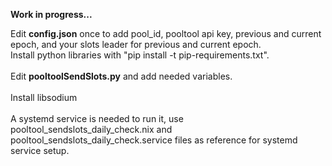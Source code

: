 **Work in progress...**

Edit **config.json** once to add pool_id, pooltool api key, previous and current epoch, and your slots leader for previous and current epoch.
<br/>
Install python libraries with "pip install -t pip-requirements.txt".
<br/>
<br/>
Edit **pooltoolSendSlots.py** and add needed variables.
<br/>
<br/>
Install libsodium
<br/>
<br/>
A systemd service is needed to run it, use pooltool_sendslots_daily_check.nix and pooltool_sendslots_daily_check.service files as reference for systemd service setup.
